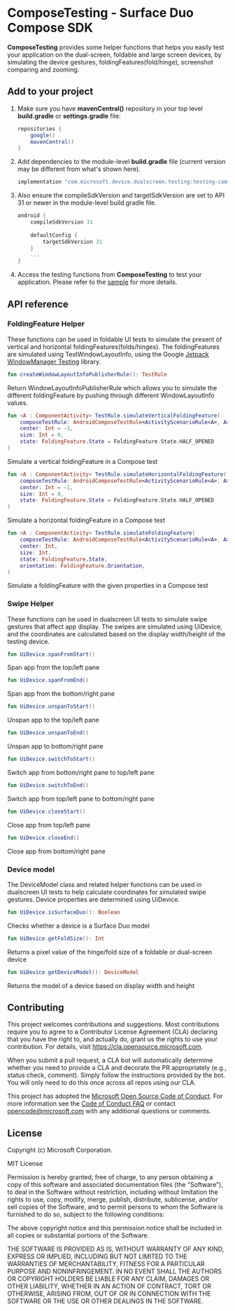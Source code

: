 # ComposeTesting - Surface Duo Compose SDK

**ComposeTesting** provides some helper functions that helps you easily test your application on the dual-screen, foldable and large screen devices, by simulating the device gestures, foldingFeatures(fold/hinge), screenshot comparing and zooming.

## Add to your project

1. Make sure you have **mavenCentral()** repository in your top level **build.gradle** or **settings.gradle** file:

    ```gradle
    repositories {
        google()
        mavenCentral()
    }
    ```

2. Add dependencies to the module-level **build.gradle** file (current version may be different from what's shown here).

    ```gradle
    implementation "com.microsoft.device.dualscreen.testing:testing-compose:1.0.0-alpha01"
    ```

3. Also ensure the compileSdkVersion and targetSdkVersion are set to API 31 or newer in the module-level build.gradle file.

    ```gradle
    android { 
        compileSdkVersion 31
        
        defaultConfig { 
            targetSdkVersion 31
        } 
        ... 
    }
    ```

4. Access the testing functions from **ComposeTesting** to test your application. Please refer to the [sample](https://github.com/microsoft/surface-duo-compose-sdk/tree/main/ComposeTesting/sample) for more details.

## API reference



### FoldingFeature Helper

These functions can be used in foldable UI tests to simulate the present of vertical and
horizontal foldingFeatures(folds/hinges). The foldingFeatures are simulated using TestWindowLayoutInfo, using the Google [Jetpack WindowManager Testing](https://developer.android.com/reference/androidx/window/testing/layout/package-summary) library.

```kotlin
fun createWindowLayoutInfoPublisherRule(): TestRule
```

Return WindowLayoutInfoPublisherRule which allows you to simulate the different foldingFeature by pushing through different WindowLayoutInfo values.

```kotlin
fun <A : ComponentActivity> TestRule.simulateVerticalFoldingFeature(
    composeTestRule: AndroidComposeTestRule<ActivityScenarioRule<A>, A>,
    center: Int = -1,
    size: Int = 0,
    state: FoldingFeature.State = FoldingFeature.State.HALF_OPENED
)
```

Simulate a vertical foldingFeature in a Compose test

```kotlin
fun <A : ComponentActivity> TestRule.simulateHorizontalFoldingFeature(
    composeTestRule: AndroidComposeTestRule<ActivityScenarioRule<A>, A>,
    center: Int = -1,
    size: Int = 0,
    state: FoldingFeature.State = FoldingFeature.State.HALF_OPENED
)
```

Simulate a horizontal foldingFeature in a Compose test

```kotlin
fun <A : ComponentActivity> TestRule.simulateFoldingFeature(
    composeTestRule: AndroidComposeTestRule<ActivityScenarioRule<A>, A>,
    center: Int,
    size: Int,
    state: FoldingFeature.State,
    orientation: FoldingFeature.Orientation,
) 
```

Simulate a foldingFeature with the given properties in a Compose test

### Swipe Helper

These functions can be used in dualscreen UI tests to simulate swipe gestures that affect
app display. The swipes are simulated using UiDevice, and the coordinates are calculated based
on the display width/height of the testing device.

```kotlin
fun UiDevice.spanFromStart()
```

Span app from the top/left pane

```kotlin
fun UiDevice.spanFromEnd()
```

Span app from the bottom/right pane

```kotlin
fun UiDevice.unspanToStart()
```

Unspan app to the top/left pane

```kotlin
fun UiDevice.unspanToEnd()
```

Unspan app to bottom/right pane

```kotlin
fun UiDevice.switchToStart()
```

Switch app from bottom/right pane to top/left pane

```kotlin
fun UiDevice.switchToEnd() 
```

Switch app from top/left pane to bottom/right pane

```kotlin
fun UiDevice.closeStart() 
```

Close app from top/left pane

```kotlin
fun UiDevice.closeEnd()
```

Close app from bottom/right pane


### Device model

 The DeviceModel class and related helper functions can be used in dualscreen UI tests to help
calculate coordinates for simulated swipe gestures. Device properties are determined using
UiDevice.

```kotlin
fun UiDevice.isSurfaceDuo(): Boolean
```

Checks whether a device is a Surface Duo model

```kotlin
fun UiDevice.getFoldSize(): Int
```

Returns a pixel value of the hinge/fold size of a foldable or dual-screen device

```kotlin
fun UiDevice.getDeviceModel(): DeviceModel
```

Returns the model of a device based on display width and height


## Contributing

This project welcomes contributions and suggestions.  Most contributions require you to agree to a
Contributor License Agreement (CLA) declaring that you have the right to, and actually do, grant us
the rights to use your contribution. For details, visit https://cla.opensource.microsoft.com.

When you submit a pull request, a CLA bot will automatically determine whether you need to provide
a CLA and decorate the PR appropriately (e.g., status check, comment). Simply follow the instructions
provided by the bot. You will only need to do this once across all repos using our CLA.

This project has adopted the [Microsoft Open Source Code of Conduct](https://opensource.microsoft.com/codeofconduct/).
For more information see the [Code of Conduct FAQ](https://opensource.microsoft.com/codeofconduct/faq/) or
contact [opencode@microsoft.com](mailto:opencode@microsoft.com) with any additional questions or comments.

## License

Copyright (c) Microsoft Corporation.

MIT License

Permission is hereby granted, free of charge, to any person obtaining a copy of this software and associated documentation files (the "Software"), to deal in the Software without restriction, including without limitation the rights to use, copy, modify, merge, publish, distribute, sublicense, and/or sell copies of the Software, and to permit persons to whom the Software is furnished to do so, subject to the following conditions:

The above copyright notice and this permission notice shall be included in all copies or substantial portions of the Software.

THE SOFTWARE IS PROVIDED AS IS, WITHOUT WARRANTY OF ANY KIND, EXPRESS OR IMPLIED, INCLUDING BUT NOT LIMITED TO THE WARRANTIES OF MERCHANTABILITY, FITNESS FOR A PARTICULAR PURPOSE AND NONINFRINGEMENT. IN NO EVENT SHALL THE AUTHORS OR COPYRIGHT HOLDERS BE LIABLE FOR ANY CLAIM, DAMAGES OR OTHER LIABILITY, WHETHER IN AN ACTION OF CONTRACT, TORT OR OTHERWISE, ARISING FROM, OUT OF OR IN CONNECTION WITH THE SOFTWARE OR THE USE OR OTHER DEALINGS IN THE SOFTWARE.
